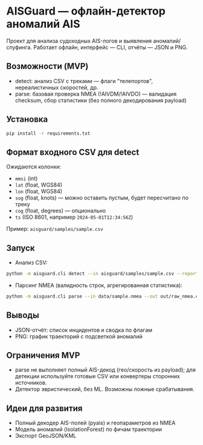 # AISGuard — офлайн-детектор аномалий AIS

Проект для анализа судоходных AIS-логов и выявления аномалий/спуфинга. Работает офлайн, интерфейс — CLI, отчёты — JSON и PNG.

## Возможности (MVP)
- detect: анализ CSV с треками — флаги "телепортов", нереалистичных скоростей, др.
- parse: базовая проверка NMEA (!AIVDM/!AIVDO) — валидация checksum, сбор статистики (без полного декодирования payload)

## Установка
```bash
pip install -r requirements.txt
```

## Формат входного CSV для detect
Ожидаются колонки:
- `mmsi` (int)
- `lat` (float, WGS84)
- `lon` (float, WGS84)
- `sog` (float, knots) — можно оставить пустым, будет пересчитано по треку
- `cog` (float, degrees) — опционально
- `ts` (ISO 8601, например `2024-05-01T12:34:56Z`)

Пример: `aisguard/samples/sample.csv`

## Запуск
- Анализ CSV:
```bash
python -m aisguard.cli detect --in aisguard/samples/sample.csv --report out/report.json --plot out/tracks.png --max-speed 45 --max-jump 20
```

- Парсинг NMEA (валидность строк, агрегированная статистика):
```bash
python -m aisguard.cli parse --in data/sample.nmea --out out/raw_nmea.csv
```

## Выводы
- JSON-отчёт: список инцидентов и сводка по флагам
- PNG: график траекторий с подсветкой аномалий

## Ограничения MVP
- parse не выполняет полный AIS-декод (гео/скорость из payload); для детекции используйте готовые CSV или конвертеры сторонних источников.
- Детектор эвристический, без ML. Возможны ложные срабатывания.

## Идеи для развития
- Полный декодер AIS-полей (pyais) и геопараметров из NMEA
- Модель аномалий (IsolationForest) по фичам траектории
- Экспорт GeoJSON/KML
